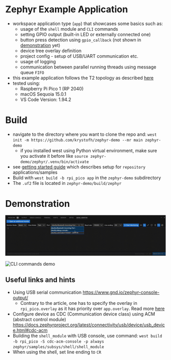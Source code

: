 # Zephyr Example Application

- workspace application type (`app`) that showcases some basics such as:
  - usage of the `shell` module and `CLI` commands
  - setting GPIO output (built-in LED or externally connected one)
  - button press detection using `gpio_callback` (not shown in [demonstration](#demonstration) yet)
  - device tree overlay definition
  - project config - setup of USB/UART communication etc.
  - usage of logging
  - communication between parallel running threads using message queue `FIFO`
- this example application follows the T2 topology as described [here](https://docs.zephyrproject.org/latest/develop/getting_started/index.html)
- tested using:
  - Raspberry Pi Pico 1 (RP 2040)
  - macOS Sequoia 15.0.1
  - VS Code Version: 1.94.2

# Build

- navigate to the directory where you want to clone the repo and: `west init -m https://github.com/krystofh/zephyr-demo --mr main zephyr-demo`
  - if you installed west using Python virtual environment, make sure you activate it before like `source zephyr-demo/zephyr/.venv/bin/activate` 
- see [getting started guide](https://docs.zephyrproject.org/latest/develop/getting_started/index.html) which describes setup for `repository` applications/samples
- Build with `west build -b rpi_pico app` in the `zephyr-demo` subdirectory
- The `.uf2` file is located in `zephyr-demo/build/zephyr`

# Demonstration

![CLI commands demo](doc/showcase.gif)

![CLI commands demo](doc/showcase_video.gif)



## Useful links and hints

- Using USB serial communication https://www.gnd.io/zephyr-console-output/ 
  - Contrary to the article, one has to specify the overlay in `rpi_pico.overlay` as it has priority over `app.overlay`. Read more [here](https://docs.zephyrproject.org/3.3.0/build/dts/howtos.html#set-devicetree-overlays)
- Configure device as CDC (Communication device class) using ACM (abstract control module) https://docs.zephyrproject.org/latest/connectivity/usb/device/usb_device.html#cdc-acm
- Building the `shell_module` with USB console, use command: `west build -b rpi_pico -S cdc-acm-console -p always zephyr/samples/subsys/shell/shell_module`
- When using the shell, set line ending to `CR`